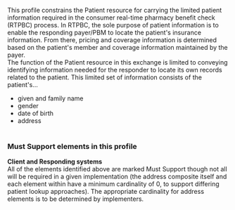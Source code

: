 This profile constrains the Patient resource for carrying the limited patient information required in the consumer real-time pharmacy benefit check (RTPBC) process. In RTPBC, the sole purpose of patient information is to enable the responding payer/PBM to locate the patient's insurance information. From there, pricing and coverage information is determined based on the patient's member and coverage information maintained by the payer. 
<br>
The function of the Patient resource in this exchange is limited to conveying identifying information needed for the responder to locate its own records related to the patient. This limited set of information consists of the patient's...
* given and family name
* gender
* date of birth
* address
<br><br>

### Must Support elements in this profile 
**Client and Responding systems**<br>
All of the elements identified above are marked Must Support though not all will be required in a given implementation (the address composite itself and each element within have a minimum cardinality of 0, to support differing patient lookup approaches).
The appropriate cardinality for address elements is to be determined by implementers.

<br>
